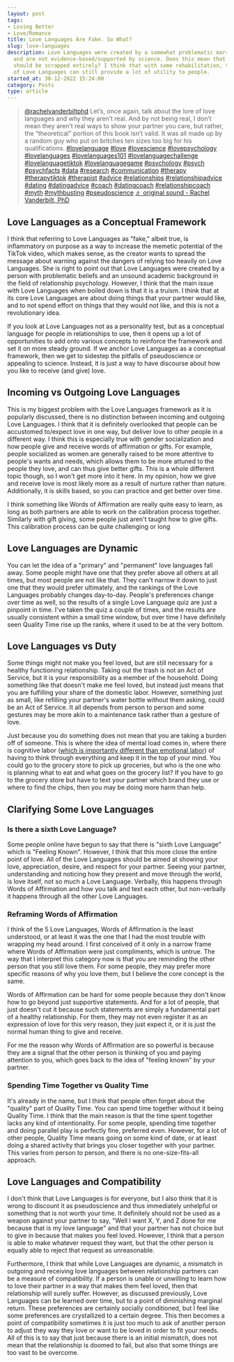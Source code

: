```yaml
---
layout: post
tags:
- Loving Better
- Love/Romance
title: Love Languages Are Fake. So What?
slug: love-languages
description: Love Languages were created by a somewhat problematic marriage counselor
  and are not evidence-based/supported by science. Does this mean that Love Languages
  should be scrapped entirely? I think that with some rehabilitation, the concept
  of Love Languages can still provide a lot of utility to people.
started_at: 30-12-2022 15:24:00
category: Posts
type: article
---
```


<blockquote class="tiktok-embed" cite="https://www.tiktok.com/@rachelvanderbiltphd/video/7258249636438232366" data-video-id="7258249636438232366" style="max-width: 605px;min-width: 325px;" > <section> <a target="_blank" title="@rachelvanderbiltphd" href="https://www.tiktok.com/@rachelvanderbiltphd?refer=embed">@rachelvanderbiltphd</a> Let’s, once again, talk about the lore of love languages and why they aren’t real. And by not being real, I don’t mean they aren’t real ways to show your partner you care, but rather, the “theoretical” portion of this book isn’t valid. It was all made up by a random guy who put on britches ten sizes too big for his qualifications. <a title="lovelanguage" target="_blank" href="https://www.tiktok.com/tag/lovelanguage?refer=embed">#lovelanguage</a> <a title="love" target="_blank" href="https://www.tiktok.com/tag/love?refer=embed">#love</a> <a title="lovescience" target="_blank" href="https://www.tiktok.com/tag/lovescience?refer=embed">#lovescience</a> <a title="lovepsychology" target="_blank" href="https://www.tiktok.com/tag/lovepsychology?refer=embed">#lovepsychology</a> <a title="lovelanguages" target="_blank" href="https://www.tiktok.com/tag/lovelanguages?refer=embed">#lovelanguages</a> <a title="lovelanguages101" target="_blank" href="https://www.tiktok.com/tag/lovelanguages101?refer=embed">#lovelanguages101</a> <a title="lovelanguagechallenge" target="_blank" href="https://www.tiktok.com/tag/lovelanguagechallenge?refer=embed">#lovelanguagechallenge</a> <a title="lovelanguagetiktok" target="_blank" href="https://www.tiktok.com/tag/lovelanguagetiktok?refer=embed">#lovelanguagetiktok</a> <a title="lovelanguagegame" target="_blank" href="https://www.tiktok.com/tag/lovelanguagegame?refer=embed">#lovelanguagegame</a> <a title="psychology" target="_blank" href="https://www.tiktok.com/tag/psychology?refer=embed">#psychology</a> <a title="psych" target="_blank" href="https://www.tiktok.com/tag/psych?refer=embed">#psych</a> <a title="psychfacts" target="_blank" href="https://www.tiktok.com/tag/psychfacts?refer=embed">#psychfacts</a> <a title="data" target="_blank" href="https://www.tiktok.com/tag/data?refer=embed">#data</a> <a title="research" target="_blank" href="https://www.tiktok.com/tag/research?refer=embed">#research</a> <a title="communication" target="_blank" href="https://www.tiktok.com/tag/communication?refer=embed">#communication</a> <a title="therapy" target="_blank" href="https://www.tiktok.com/tag/therapy?refer=embed">#therapy</a> <a title="therapytiktok" target="_blank" href="https://www.tiktok.com/tag/therapytiktok?refer=embed">#therapytiktok</a> <a title="therapist" target="_blank" href="https://www.tiktok.com/tag/therapist?refer=embed">#therapist</a> <a title="advice" target="_blank" href="https://www.tiktok.com/tag/advice?refer=embed">#advice</a> <a title="relationships" target="_blank" href="https://www.tiktok.com/tag/relationships?refer=embed">#relationships</a> <a title="relationshipadvice" target="_blank" href="https://www.tiktok.com/tag/relationshipadvice?refer=embed">#relationshipadvice</a> <a title="dating" target="_blank" href="https://www.tiktok.com/tag/dating?refer=embed">#dating</a> <a title="datingadvice" target="_blank" href="https://www.tiktok.com/tag/datingadvice?refer=embed">#datingadvice</a> <a title="coach" target="_blank" href="https://www.tiktok.com/tag/coach?refer=embed">#coach</a> <a title="datingcoach" target="_blank" href="https://www.tiktok.com/tag/datingcoach?refer=embed">#datingcoach</a> <a title="relationshipcoach" target="_blank" href="https://www.tiktok.com/tag/relationshipcoach?refer=embed">#relationshipcoach</a> <a title="myth" target="_blank" href="https://www.tiktok.com/tag/myth?refer=embed">#myth</a> <a title="mythbusting" target="_blank" href="https://www.tiktok.com/tag/mythbusting?refer=embed">#mythbusting</a> <a title="pseudoscience" target="_blank" href="https://www.tiktok.com/tag/pseudoscience?refer=embed">#pseudoscience</a> <a target="_blank" title="♬ original sound - Rachel Vanderbilt, PhD" href="https://www.tiktok.com/music/original-sound-7258249688297179947?refer=embed">♬ original sound - Rachel Vanderbilt, PhD</a> </section> </blockquote> <script async src="https://www.tiktok.com/embed.js"></script>

## Love Languages as a Conceptual Framework
I think that referring to Love Languages as "fake," albeit true, is inflammatory on purpose as a way to increase the memetic potential of the TikTok video, which makes sense, as the creator wants to spread the message about warning against the dangers of relying too heavily on Love Languages. She is right to point out that Love Languages were created by a person with problematic beliefs and an unsound academic background in the field of relationship psychology. However, I think that the main issue with Love Languages when boiled down is that it is a truism. I think that at its core Love Languages are about doing things that your partner would like, and to not spend effort on things that they would not like, and this is not a revolutionary idea.

If you look at Love Languages not as a personality test, but as a conceptual language for people in relationships to use, then it opens up a lot of opportunities to add onto various concepts to reinforce the framework and set it on more steady ground. If we anchor Love Languages as a conceptual framework, then we get to sidestep the pitfalls of pseudoscience or appealing to science. Instead, it is just a way to have discourse about how you like to receive (and give) love.

## Incoming vs Outgoing Love Languages
This is my biggest problem with the Love Languages framework as it is popularly discussed, there is no distinction between incoming and outgoing Love Languages. I think that it is definitely overlooked that people can be accustomed to/expect love in one way, but deliver love to other people in a different way. I think this is especially true with gender socialization and how people give and receive words of affirmation or gifts. For example, people socialized as women are generally raised to be more attentive to people's wants and needs, which allows them to be more attuned to the people they love, and can thus give better gifts. This is a whole different topic though, so I won't get more into it here. In my opinion, how we give and receive love is most likely more as a result of nurture rather than nature. Additionally, it is skills based, so you can practice and get better over time.

I think something like Words of Affirmation are really quite easy to learn, as long as both partners are able to work on the calibration process together. Similarly with gift giving, some people just aren't taught how to give gifts. This calibration process can be quite challenging or long

## Love Languages are Dynamic
You can let the idea of a "primary" and "permanent" love languages fall away. Some people might have one that they prefer above all others at all times, but most people are not like that. They can't narrow it down to just one that they would prefer ultimately, and the rankings of the Love Languages probably changes day-to-day. People's preferences change over time as well, so the results of a single Love Language quiz are just a pinpoint in time. I've taken the quiz a couple of times, and the results are usually consistent within a small time window, but over time I have definitely seen Quality Time rise up the ranks, where it used to be at the very bottom.

## Love Languages vs Duty

Some things might not make you feel loved, but are still necessary for a healthy functioning relationship. Taking out the trash is not an Act of Service, but it is your responsibility as a member of the household. Doing something like that doesn't make me feel loved, but instead just means that you are fulfilling your share of the domestic labor. However, something just as small, like refilling your partner's water bottle without them asking, could be an Act of Service. It all depends from person to person and some gestures may be more akin to a maintenance task rather than a gesture of love.

Just because you do something does not mean that you are taking a burden off of someone. This is where the idea of mental load comes in, where there is cognitive labor ([which is importantly different than emotional labor](https://www.thehouseshuffle.com/blog/defining-housework#:~:text=Mental%20load%2C%20or%20cognitive%20labor,load%20is%20all%20about%20logistics.)) of having to think through everything and keep it in the top of your mind. You could go to the grocery store to pick up groceries, but who is the one who is planning what to eat and what goes on the grocery list? If you have to go to the grocery store but have to text your partner which brand they use or where to find the chips, then you may be doing more harm than help.

## Clarifying Some Love Languages

### Is there a sixth Love Language?
Some people online have begun to say that there is "sixth Love Language" which is "Feeling Known". However, I think that this more close the entire point of love. All of the Love Languages should be aimed at showing your love, appreciation, desire, and respect for your partner. Seeing your partner, understanding and noticing how they present and move through the world, is love itself, not so much a Love Language. Verbally, this happens through Words of Affirmation and how you talk and text each other, but non-verbally it happens through all the other Love Languages.

### Reframing Words of Affirmation
I think of the 5 Love Languages, Words of Affirmation is the least understood, or at least it was the one that I had the most trouble with wrapping my head around. I first conceived of it only in a narrow frame where Words of Affirmation were just compliments, which is untrue. The way that I interpret this category now is that you are reminding the other person that you still love them. For some people, they may prefer more specific reasons of why you love them, but I believe the core concept is the same.

Words of Affirmation can be hard for some people because they don't know how to go beyond just supportive statements. And for a lot of people, that just doesn't cut it because such statements are simply a fundamental part of a healthy relationship. For them, they may not even register it as an expression of love for this very reason, they just expect it, or it is just the normal human thing to give and receive.

For me the reason why Words of Affirmation are so powerful is because they are a signal that the other person is thinking of you and paying attention to you, which goes back to the idea of "feeling known" by your partner.

### Spending Time Together vs Quality Time
It's already in the name, but I think that people often forget about the "quality" part of Quality Time. You can spend time together without it being Quality Time. I think that the main reason is that the time spent together lacks any kind of intentionality. For some people, spending time together and doing parallel play is perfectly fine, preferred even. However, for a lot of other people, Quality Time means going on some kind of date, or at least doing a shared activity that brings you closer together with your partner. This varies from person to person, and there is no one-size-fits-all approach.

## Love Languages and Compatibility
I don't think that Love Languages is for everyone, but I also think that it is wrong to discount it as pseudoscience and thus immediately unhelpful or something that is not worth your time. It definitely should not be used as a weapon against your partner to say, "Well I want X, Y, and Z done for me because that is my love language" and that your partner has not choice but to give in because that makes you feel loved. However, I think that a person is able to make whatever request they want, but that the other person is equally able to reject that request as unreasonable. 

Furthermore, I think that while Love Languages are dynamic, a mismatch in outgoing and receiving love languages between relationship partners can be a measure of compatibility. If a person is unable or unwilling to learn how to love their partner in a way that makes them feel loved, then that relationship will surely suffer. However, as discussed previously, Love Languages can be learned over time, but to a point of diminishing marginal return. These preferences are certainly socially conditioned, but I feel like some preferences are crystallized to a certain degree. This then becomes a point of compatibility sometimes it is just too much to ask of another person to adjust they way they love or want to be loved in order to fit your needs. All of this is to say that just because there is an initial mismatch, does not mean that the relationship is doomed to fail, but also that some things are too vast to be overcome.